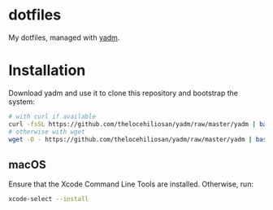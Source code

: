 # dotfiles

My dotfiles, managed with [yadm](https://yadm.io/).

# Installation

Download yadm and use it to clone this repository and bootstrap the system:
```sh
# with curl if available
curl -fsSL https://github.com/thelocehiliosan/yadm/raw/master/yadm | bash -s clone --recurse-submodules https://github.com/jpaquim/dotfiles
# otherwise with wget
wget -O - https://github.com/thelocehiliosan/yadm/raw/master/yadm | bash -s clone --recurse-submodules https://github.com/jpaquim/dotfiles
```

## macOS
Ensure that the Xcode Command Line Tools are installed. Otherwise, run:

```sh
xcode-select --install
```
